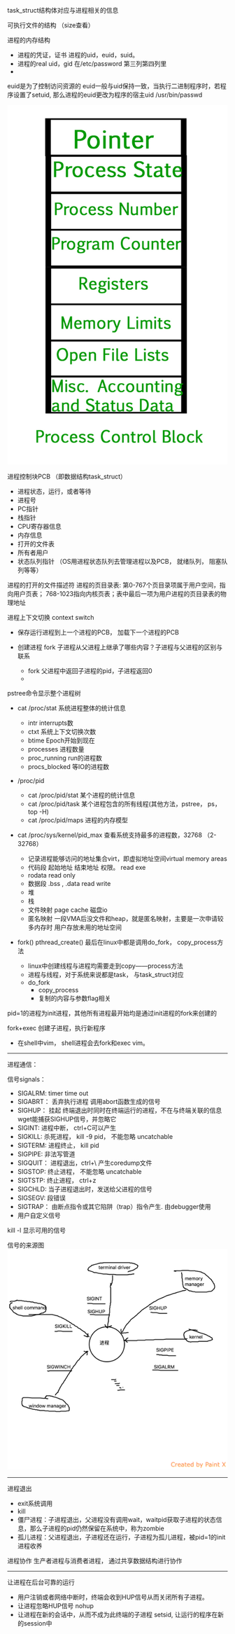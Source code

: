 task_struct结构体对应与进程相关的信息

可执行文件的结构 （size查看）

进程的内存结构

+ 进程的凭证，证书 进程的uid，euid，suid。
+ 进程的real uid，gid 在/etc/password 第三列第四列里
+ 
euid是为了控制访问资源的
euid一般与uid保持一致，当执行二进制程序时，若程序设置了setuid, 那么进程的euid更改为程序的宿主uid
/usr/bin/passwd



![image](process-PCB.jpg)

进程控制块PCB （即数据结构task_struct）
+ 进程状态，运行，或者等待
+ 进程号
+ PC指针
+ 栈指针
+ CPU寄存器信息
+ 内存信息
+ 打开的文件表
+ 所有者用户
+ 状态队列指针 （OS用进程状态队列去管理进程以及PCB， 就绪队列， 阻塞队列等等）

进程的打开的文件描述符
进程的页目录表: 第0-767个页目录项属于用户空间，指向用户页表； 768-1023指向内核页表；表中最后一项为用户进程的页目录表的物理地址


进程上下文切换 context switch
+ 保存运行进程到上一个进程的PCB， 加载下一个进程的PCB


+ 创建进程 fork 子进程从父进程上继承了哪些内容？子进程与父进程的区别与联系
	+ fork 父进程中返回子进程的pid，子进程返回0
	+

pstree命令显示整个进程树

+ cat /proc/stat 系统进程整体的统计信息
	+ intr interrupts数
	+ ctxt 系统上下文切换次数
	+ btime Epoch开始到现在
	+ processes 进程数量
	+ proc_running run的进程数
	+ procs_blocked 等IO的进程数
+ /proc/pid
	+ cat /proc/pid/stat 某个进程的统计信息
	+ cat /proc/pid/task 某个进程包含的所有线程(其他方法，pstree， ps，top -H)
	+ cat /proc/pid/maps 进程的内存模型

+ cat /proc/sys/kernel/pid_max 查看系统支持最多的进程数，32768 （2-32768）
	+ 记录进程能够访问的地址集合virt，即虚拟地址空间virtual memory areas 
	+ 代码段 起始地址 结束地址 权限。 read exe
	+ rodata read only
	+ 数据段 .bss , .data read write
	+ 堆 
	+ 栈
	+ 文件映射 page cache 磁盘io
	+ 匿名映射  一段VMA后没文件和heap，就是匿名映射，主要是一次申请较多内存时 用户存放未用的地址空间

+ fork() pthread_create() 最后在linux中都是调用do_fork， copy_process方法
	+ linux中创建线程与进程均需要走到copy——process方法
	+ 进程与线程，对于系统来说都是task， 与task_struct对应
 	+ do_fork
		+ copy_process
		+ 复制的内容与参数flag相关

pid=1的进程为init进程，其他所有进程最开始均是通过init进程的fork来创建的

fork+exec 创建子进程，执行新程序
+ 在shell中vim， shell进程会去fork和exec vim。

---
进程通信：

信号signals：

+ SIGALRM:  timer time out
+ SIGABRT： 丢弃执行进程  调用abort函数生成的信号
+ SIGHUP： 挂起 终端退出时同时在终端运行的进程，不在与终端关联的信息 wget能捕获SIGHUP信号，并忽略它
+ SIGINT: 进程中断， ctrl+C可以产生
+ SIGKILL: 杀死进程， kill -9 pid， 不能忽略 uncatchable
+ SIGTERM: 进程终止， kill pid
+ SIGPIPE: 非法写管道
+ SIGQUIT： 进程退出，ctrl+\  产生coredump文件
+ SIGSTOP: 终止进程， 不能忽略 uncatchable
+ SIGTSTP: 终止进程， ctrl+z
+ SIGCHLD: 当子进程退出时，发送给父进程的信号
+ SIGSEGV: 段错误
+ SIGTRAP： 由断点指令或其它陷阱（trap）指令产生. 由debugger使用
+ 用户自定义信号

kill -l 显示可用的信号

信号的来源图
![image](signal_source.png)

---

进程退出
+ exit系统调用
+ kill
+ 僵尸进程：子进程退出，父进程没有调用wait，waitpid获取子进程的状态信息，那么子进程的pid仍然保留在系统中，称为zombie
+ 孤儿进程：父进程退出，子进程还在运行，子进程为孤儿进程，被pid=1的init进程收养

进程协作
生产者进程与消费者进程， 通过共享数据结构进行协作

---
让进程在后台可靠的运行
+ 用户注销或者网络中断时，终端会收到HUP信号从而关闭所有子进程。
+ 让进程忽略HUP信号 nohup
+ 让进程在新的会话中，从而不成为此终端的子进程 setsid, 让运行的程序在新的session中


